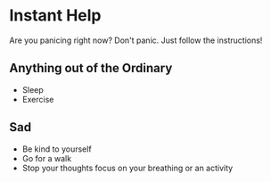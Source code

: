 # Instant Help
Are you panicing right now? Don't panic. Just follow the instructions!
## Anything out of the Ordinary
- Sleep
- Exercise
## Sad
- Be kind to yourself
- Go for a walk
- Stop your thoughts focus on your breathing or an activity
